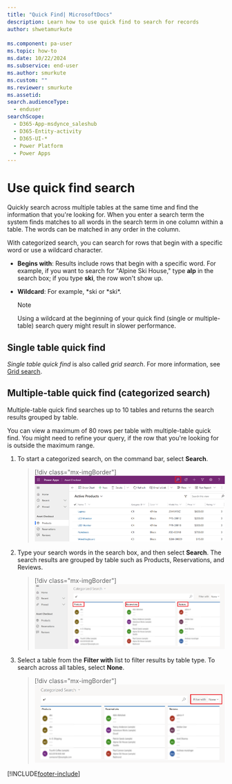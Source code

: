 ```yaml
---
title: "Quick Find| MicrosoftDocs"
description: Learn how to use quick find to search for records
author: shwetamurkute

ms.component: pa-user
ms.topic: how-to
ms.date: 10/22/2024
ms.subservice: end-user
ms.author: smurkute
ms.custom: ""
ms.reviewer: smurkute
ms.assetid: 
search.audienceType: 
  - enduser
searchScope:
  - D365-App-msdynce_saleshub
  - D365-Entity-activity
  - D365-UI-*
  - Power Platform
  - Power Apps
---
```


# Use quick find search 

Quickly search across multiple tables at the same time and find the information that you're looking for. When you enter a search term the system finds matches to all words in the search term in one column within a table. The words can be matched in any order in the column.

With categorized search, you can search for rows that begin with a specific word or use a wildcard character.
  
- **Begins with**: Results include rows that begin with a specific word. For example, if you want to search for "Alpine Ski House," type **alp** in the search box; if you type **ski**, the row won't show up.  
  
- **Wildcard**: For example, *ski or *ski\*. 

  > [!NOTE]
  >  Using a wildcard at the beginning of your quick find (single or multiple-table) search query might result in slower performance.

## Single table quick find 

*Single table quick find* is also called *grid search*. For more information, see [Grid search](grid-filters.md#grid-search).

## Multiple-table quick find (categorized search)

Multiple-table quick find searches up to 10 tables and returns the search results grouped by table.

You can view a maximum of 80 rows per table with multiple-table quick find. You might need to refine your query, if the row that you're looking for is outside the maximum range.

1.  To start a categorized search, on the command bar, select **Search**.  

     > [!div class="mx-imgBorder"]
     > ![Global Search Button.](media/global-search-button.png "Global search")
  
2.  Type your search words in the search box, and then select **Search**. The search results are grouped by table such as Products, Reservations, and Reviews.

     > [!div class="mx-imgBorder"]
     > ![Categorized Search Results.](media/categorized-search-results.png "Categorized search results page") 

 3. Select a table from the **Filter with** list to filter results by table type. To search across all tables, select **None**.
 
    > [!div class="mx-imgBorder"]
    > ![Filtering Categorized Search Results.](media/filter-categorized-search-results.png "Filtering categorized search results")  

  


[!INCLUDE[footer-include](../includes/footer-banner.md)]
